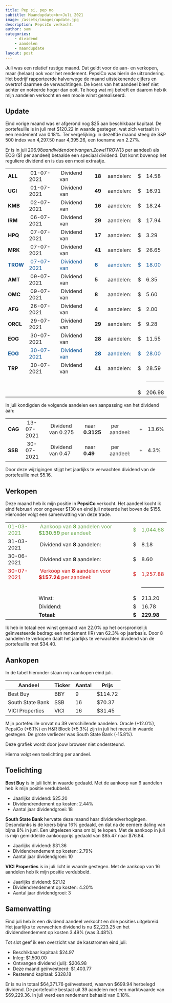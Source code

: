 ```yaml
---
title: Pep si, pep no
subtitle: Maandupdate<br>Juli 2021
image: /assets/images/update.jpg
description: PepsiCo verkocht.
author: sam
categories:
    - dividend
    - aandelen
    - maandupdate
layout: post
---
```


Juli was een relatief rustige maand. Dat geldt voor de aan- en verkopen, maar (helaas) ook voor het rendement. PepsiCo was hierin de uitzondering. Het bedrijf rapporteerde halverwege de maand uitstekenende cijfers en overtrof daarmee de verwachtingen. De koers van het aandeel bleef niet achter en noteerde hoger dan ooit. Te hoog wat mij betreft en daarom heb ik mijn aandelen verkocht en een mooie winst gerealiseerd.

## Update

Eind vorige maand was er afgerond nog $25 aan beschikbaar kapitaal. De portefeuille is in juli met $120.22 in waarde gestegen, wat zich vertaalt in een rendement van 0.18%. Ter vergelijking: in dezelfde maand steeg de S&P 500 index van 4,297.50 naar 4,395.26, een toename van 2.27%.

Er is in juli $206.98 aan dividend ontvangen. Zowel TROW ($3 per aandeel) als EOG ($1 per aandeel) betaalde een speciaal dividend. Dat komt bovenop het reguliere dividend en is dus een mooi extraatje.

<div class="blog-list">
  <table>
    <tbody>
      <tr><td><b>ALL</b></td><td>&nbsp;01-07-2021</td><td>&nbsp;Dividend van</td><td>&nbsp;<b>18</b></td><td>&nbsp;aandelen:</td><td>&nbsp;$</td><td>14.58</td></tr>
      <tr><td><b>UGI</b></td><td>&nbsp;01-07-2021</td><td>&nbsp;Dividend van</td><td>&nbsp;<b>49</b></td><td>&nbsp;aandelen:</td><td>&nbsp;$</td><td>16.91</td></tr>
      <tr><td><b>KMB</b></td><td>&nbsp;02-07-2021</td><td>&nbsp;Dividend van</td><td>&nbsp;<b>16</b></td><td>&nbsp;aandelen:</td><td>&nbsp;$</td><td>18.24</td></tr>
      <tr><td><b>IRM</b></td><td>&nbsp;06-07-2021</td><td>&nbsp;Dividend van</td><td>&nbsp;<b>29</b></td><td>&nbsp;aandelen:</td><td>&nbsp;$</td><td>17.94</td></tr>
      <tr><td><b>HPQ</b></td><td>&nbsp;07-07-2021</td><td>&nbsp;Dividend van</td><td>&nbsp;<b>17</b></td><td>&nbsp;aandelen:</td><td>&nbsp;$</td><td>3.29</td></tr>
      <tr><td><b>MRK</b></td><td>&nbsp;07-07-2021</td><td>&nbsp;Dividend van</td><td>&nbsp;<b>41</b></td><td>&nbsp;aandelen:</td><td>&nbsp;$</td><td>26.65</td></tr>
      <tr style="color: #0b5394;"><td><b>TROW</b></td><td>&nbsp;07-07-2021</td><td>&nbsp;Dividend van</td><td>&nbsp;<b>6</b></td><td>&nbsp;aandelen:</td><td>&nbsp;$</td><td>18.00</td></tr>
      <tr><td><b>AMT</b></td><td>&nbsp;09-07-2021</td><td>&nbsp;Dividend van</td><td>&nbsp;<b>5</b></td><td>&nbsp;aandelen:</td><td>&nbsp;$</td><td>6.35</td></tr>
      <tr><td><b>OMC</b></td><td>&nbsp;09-07-2021</td><td>&nbsp;Dividend van</td><td>&nbsp;<b>8</b></td><td>&nbsp;aandelen:</td><td>&nbsp;$</td><td>5.60</td></tr>
      <tr><td><b>AFG</b></td><td>&nbsp;26-07-2021</td><td>&nbsp;Dividend van</td><td>&nbsp;<b>4</b></td><td>&nbsp;aandelen:</td><td>&nbsp;$</td><td>2.00</td></tr>
      <tr><td><b>ORCL</b></td><td>&nbsp;29-07-2021</td><td>&nbsp;Dividend van</td><td>&nbsp;<b>29</b></td><td>&nbsp;aandelen:</td><td>&nbsp;$</td><td>9.28</td></tr>
      <tr><td><b>EOG</b></td><td>&nbsp;30-07-2021</td><td>&nbsp;Dividend van</td><td>&nbsp;<b>28</b></td><td>&nbsp;aandelen:</td><td>&nbsp;$</td><td>11.55</td></tr>
      <tr style="color: #0b5394;"><td><b>EOG</b></td><td>&nbsp;30-07-2021</td><td>&nbsp;Dividend van</td><td>&nbsp;<b>28</b></td><td>&nbsp;aandelen:</td><td>&nbsp;$</td><td>28.00</td></tr>
      <tr><td><b>TRP</b></td><td>&nbsp;30-07-2021</td><td>&nbsp;Dividend van</td><td>&nbsp;<b>41</b></td><td>&nbsp;aandelen:</td><td>&nbsp;$</td><td>28.59</td></tr>
	  <tr><td></td><td></td><td></td><td></td><td></td><td></td><td><hr style="background-color:black"></td></tr>
	  <tr><td></td><td></td><td></td><td></td><td></td><td>&nbsp;$</td><td>206.98</td></tr>
    </tbody>
  </table>
</div>

In juli kondigden de volgende aandelen een aanpassing van het dividend aan:

<div class="blog-list">
  <table>
    <tbody>
      <tr><td><b>CAG&nbsp;</b></td><td>&nbsp;13-07-2021</td><td>&nbsp;Dividend van 0.275</td><td>&nbsp;naar <b>0.3125</b></td><td>&nbsp;per aandeel:</td><td>&nbsp;+</td><td>13.6%</td></tr>
	  <tr><td><b>SSB&nbsp;</b></td><td>&nbsp;30-07-2021</td><td>&nbsp;Dividend van 0.47&nbsp;</td><td>&nbsp;naar <b>0.49&nbsp;&nbsp;</b></td><td>&nbsp;per aandeel:</td><td>&nbsp;+</td><td>4.3%</td></tr>
    </tbody>
  </table>
</div>

Door deze wijzigingen stijgt het jaarlijks te verwachten dividend van de portefeuille met $5.16.

## Verkopen

Deze maand heb ik mijn positie in **PepsiCo** verkocht. Het aandeel kocht ik eind februari voor ongeveer $130 en eind juli noteerde het boven de $155. Hieronder volgt een samenvatting van deze trade.

<div class="blog-list">
  <table>
    <tbody>
	  <tr style="color: #6aa84f;"><td>01-03-2021</td><td>&nbsp;Aankoop van <b>8</b> aandelen voor <b>$130.59</b> per aandeel:</td><td>&nbsp;$</td><td>1,044.68</td></tr>
	  <tr><td>31-03-2021</td><td>&nbsp;Dividend van <b>8</b> aandelen:</td><td>&nbsp;$</td><td>8.18</td></tr>
	  <tr><td>30-06-2021</td><td>&nbsp;Dividend van <b>8</b> aandelen:</td><td>&nbsp;$</td><td>8.60</td></tr>
	  <tr style="color: #cc0000;"><td>30-07-2021</td><td>&nbsp;Verkoop van <b>8</b> aandelen voor <b>$157.24</b> per aandeel:</td><td>&nbsp;$</td><td>1,257.88</td></tr>
	  <tr><td></td><td></td><td></td><td><hr style="background-color:black"></td></tr>
	  <tr><td></td><td>Winst:</td><td>&nbsp;$</td><td>213.20</td></tr>
	  <tr><td></td><td>Dividend:</td><td>&nbsp;$</td><td>16.78</td></tr>
	  <tr><td></td><td><b>Totaal:</b></td><td>&nbsp;<b>$</b></td><td><b>229.98</b></td></tr>
    </tbody>
  </table>
</div>

Ik heb in totaal een winst gemaakt van 22.0% op het oorspronkelijk geïnvesteerde bedrag: een rendement (IR) van 62.3% op jaarbasis. Door 8 aandelen te verkopen daalt het jaarlijks te verwachten dividend van de portefeuille met $34.40.

## Aankopen

In de tabel hieronder staan mijn aankopen eind juli.

| Aandeel            | Ticker | Aantal | Prijs   |
|--------------------| -------| -------| --------|
| Best Buy           | BBY    | 9      | $114.72 |
| South State Bank   | SSB    | 16     |  $70.37 |
| VICI Properties    | VICI   | 16     |  $31.45 |

Mijn portefeuille omvat nu 39 verschillende aandelen. Oracle (+12.0%), PepsiCo (+6.1%) en H&R Block (+5.3%) zijn in juli het meest in waarde gestegen. De grote verliezer was South State Bank (-15.8%).

<div class="chart-wrapper">
    <canvas id="weights" width="400" height="200" align="left">Deze grafiek wordt door jouw browser niet ondersteund.</canvas>
</div>
<script src="{{site.baseurl}}/assets/js/charts/2021-08-02-script.js"></script>

Hierna volgt een toelichting per aandeel.

## Toelichting

**Best Buy** is in juli licht in waarde gedaald. Met de aankoop van 9 aandelen heb ik mijn positie verdubbeld.

<ul class="blog-list">
  <li>Jaarlijks dividend: $25.20</li>
  <li>Dividendrendement op kosten: 2.44%</li>
  <li>Aantal jaar dividendgroei: 18</li>
</ul>

**South State Bank** hervatte deze maand haar dividendverhogingen. Desondanks is de koers bijna 16% gedaald, en dat na de eerdere daling van bijna 8% in juni. Een uitgelezen kans om bij te kopen. Met de aankoop in juli is mijn gemiddelde aankoopprijs gedaald van $85.47 naar $76.84.

<ul class="blog-list">
  <li>Jaarlijks dividend: $31.36</li>
  <li>Dividendrendement op kosten: 2.79%</li>
  <li>Aantal jaar dividendgroei: 10</li>
</ul>

**VICI Properties** is in juli licht in waarde gestegen. Met de aankoop van 16 aandelen heb ik mijn positie verdubbeld.

<ul class="blog-list">
  <li>Jaarlijks dividend: $21.12</li>
  <li>Dividendrendement op kosten: 4.20%</li>
  <li>Aantal jaar dividendgroei: 3</li>
</ul>

## Samenvatting

Eind juli heb ik een dividend aandeel verkocht en drie posities uitgebreid. Het jaarlijks te verwachten dividend is nu $2,223.25 en het dividendrendement op kosten 3.49% (was 3.48%).

Tot slot geef ik een overzicht van de kasstromen eind juli:

<ul class="blog-list">
  <li>Beschikbaar kapitaal: $24.97</li>
  <li>Inleg: $1,500.00</li>
  <li>Ontvangen dividend (juli): $206.98</li>
  <li>Deze maand geïnvesteerd: $1,403.77</li>
  <li>Resterend kapitaal: $328.18</li>
</ul>

Er is nu in totaal $64,371.76 geïnvesteerd, waarvan $699.94 herbelegd dividend. De portefeuille bestaat uit 39 aandelen met een marktwaarde van $69,229.36. In juli werd een rendement behaald van 0.18%.